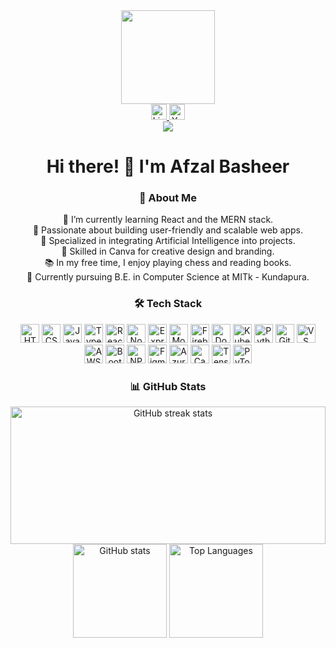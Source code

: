 <div align="center">
    <img height="150" src="https://media.giphy.com/media/qgQUggAC3Pfv687qPC/giphy.gif" />
</div>

<div align="center">
    <a href="https://www.linkedin.com/in/afzal-basheer-127878264/" target="_blank">
        <img src="https://img.shields.io/static/v1?message=LinkedIn&logo=linkedin&label=&color=0077B5&logoColor=white&labelColor=&style=for-the-badge" height="25" alt="LinkedIn logo" />
    </a>
    <a href="https://www.youtube.com/@afzal3327" target="_blank">
        <img src="https://img.shields.io/static/v1?message=YouTube&logo=youtube&label=&color=FF0000&logoColor=white&labelColor=&style=for-the-badge" height="25" alt="YouTube logo" />
    </a>
</div>

<div align="center">
    <img src="https://visitor-badge.laobi.icu/badge?page_id=afzalbasheer.afzalbasheer&" />
</div>

<h1 align="center">Hi there! 👋 I'm Afzal Basheer</h1>

<h3 align="center">🚀 About Me</h3>
<p align="center">
    🌱 I’m currently learning React and the MERN stack.<br> 
    🎯 Passionate about building user-friendly and scalable web apps.<br> 
    🤖 Specialized in integrating Artificial Intelligence into projects.<br>
    🎨 Skilled in Canva for creative design and branding.<br>
    📚 In my free time, I enjoy playing chess and reading books.<br> 
    🏫 Currently pursuing B.E. in Computer Science at MITk - Kundapura.<br>
</p>

<h3 align="center">🛠 Tech Stack</h3>
<div align="center">
    <img src="https://cdn.jsdelivr.net/gh/devicons/devicon/icons/html5/html5-original-wordmark.svg" height="30" alt="HTML5" />
    <img src="https://cdn.jsdelivr.net/gh/devicons/devicon/icons/css3/css3-original-wordmark.svg" height="30" alt="CSS3" />
    <img src="https://cdn.jsdelivr.net/gh/devicons/devicon/icons/javascript/javascript-original.svg" height="30" alt="JavaScript" />
    <img src="https://cdn.jsdelivr.net/gh/devicons/devicon/icons/typescript/typescript-original.svg" height="30" alt="TypeScript" />
    <img src="https://cdn.jsdelivr.net/gh/devicons/devicon/icons/react/react-original-wordmark.svg" height="30" alt="React" />
    <img src="https://cdn.jsdelivr.net/gh/devicons/devicon/icons/nodejs/nodejs-original-wordmark.svg" height="30" alt="Node.js" />
    <img src="https://cdn.jsdelivr.net/gh/devicons/devicon/icons/express/express-original-wordmark.svg" height="30" alt="Express.js" />
    <img src="https://cdn.jsdelivr.net/gh/devicons/devicon/icons/mongodb/mongodb-original-wordmark.svg" height="30" alt="MongoDB" />
    <img src="https://cdn.jsdelivr.net/gh/devicons/devicon/icons/firebase/firebase-plain-wordmark.svg" height="30" alt="Firebase" />
    <img src="https://cdn.jsdelivr.net/gh/devicons/devicon/icons/docker/docker-plain-wordmark.svg" height="30" alt="Docker" />
    <img src="https://cdn.jsdelivr.net/gh/devicons/devicon/icons/kubernetes/kubernetes-plain.svg" height="30" alt="Kubernetes" />
    <img src="https://cdn.jsdelivr.net/gh/devicons/devicon/icons/python/python-original.svg" height="30" alt="Python" />
    <img src="https://cdn.jsdelivr.net/gh/devicons/devicon/icons/github/github-original-wordmark.svg" height="30" alt="GitHub" />
    <img src="https://cdn.jsdelivr.net/gh/devicons/devicon/icons/vscode/vscode-original-wordmark.svg" height="30" alt="VS Code" />
    <img src="https://cdn.jsdelivr.net/gh/devicons/devicon/icons/amazonwebservices/amazonwebservices-original-wordmark.svg" height="30" alt="AWS" />
    <img src="https://cdn.jsdelivr.net/gh/devicons/devicon/icons/bootstrap/bootstrap-original-wordmark.svg" height="30" alt="Bootstrap" />
    <img src="https://cdn.jsdelivr.net/gh/devicons/devicon/icons/npm/npm-original-wordmark.svg" height="30" alt="NPM" />
    <img src="https://cdn.jsdelivr.net/gh/devicons/devicon/icons/figma/figma-original.svg" height="30" alt="Figma" />
    <img src="https://cdn.jsdelivr.net/gh/devicons/devicon/icons/azure/azure-original-wordmark.svg" height="30" alt="Azure" />
    <img src="https://cdn.jsdelivr.net/gh/devicons/devicon/icons/canva/canva-original.svg" height="30" alt="Canva" />
    <img src="https://cdn.jsdelivr.net/gh/devicons/devicon/icons/tensorflow/tensorflow-original-wordmark.svg" height="30" alt="TensorFlow" />
    <img src="https://cdn.jsdelivr.net/gh/devicons/devicon/icons/pytorch/pytorch-original-wordmark.svg" height="30" alt="PyTorch" />
</div>

<h3 align="center">📊 GitHub Stats</h3> 
<div align="center"> 
    <img src="https://github-readme-streak-stats.herokuapp.com/?user=Afzal74&theme=radical&hide_border=true" width="100%" height="220" alt="GitHub streak stats" />
    <div align="center">
        <img src="https://github-readme-stats.vercel.app/api?username=Afzal74&show_icons=true&theme=radical&hide_border=true" height="150" alt="GitHub stats" />
        <img src="https://github-readme-stats.vercel.app/api/top-langs/?username=Afzal74&layout=compact&theme=radical&hide_border=true" height="150" alt="Top Languages" />
    </div>
</div>
